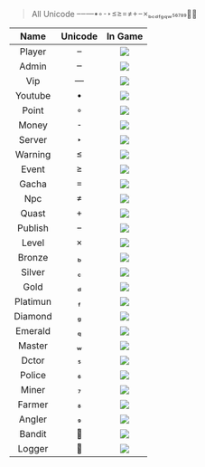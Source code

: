 > All Unicode 

| Name | Unicode | In Game |
|:-----------:|:------------:|:------------:|
| Player |  | ![](https://github.com/MrMaxing/Work-Performance/blob/main/Rank%20Chat%20Unicode/.Picture/Unicode_03.gif) |
| Admin |  | ![](https://github.com/MrMaxing/Work-Performance/blob/main/Rank%20Chat%20Unicode/.Picture/Unicode_04.gif) |
| Vip |  | ![](https://github.com/MrMaxing/Work-Performance/blob/main/Rank%20Chat%20Unicode/.Picture/Unicode_05.gif) |
| Youtube |  | ![](https://github.com/MrMaxing/Work-Performance/blob/main/Rank%20Chat%20Unicode/.Picture/Unicode_06.gif) |
| Point |  | ![](https://github.com/MrMaxing/Work-Performance/blob/main/Rank%20Chat%20Unicode/.Picture/Unicode_07.gif) |
| Money |  | ![](https://github.com/MrMaxing/Work-Performance/blob/main/Rank%20Chat%20Unicode/.Picture/Unicode_08.gif) |
| Server |  | ![](https://github.com/MrMaxing/Work-Performance/blob/main/Rank%20Chat%20Unicode/.Picture/Unicode_09.gif) |
| Warning |  | ![](https://github.com/MrMaxing/Work-Performance/blob/main/Rank%20Chat%20Unicode/.Picture/Unicode_10.gif) |
| Event |  | ![](https://github.com/MrMaxing/Work-Performance/blob/main/Rank%20Chat%20Unicode/.Picture/Unicode_11.gif) |
| Gacha |  | ![](https://github.com/MrMaxing/Work-Performance/blob/main/Rank%20Chat%20Unicode/.Picture/Unicode_12.gif) |
| Npc |  | ![](https://github.com/MrMaxing/Work-Performance/blob/main/Rank%20Chat%20Unicode/.Picture/Unicode_13.gif) |
| Quast |  | ![](https://github.com/MrMaxing/Work-Performance/blob/main/Rank%20Chat%20Unicode/.Picture/Unicode_14.gif) |
| Publish |  | ![](https://github.com/MrMaxing/Work-Performance/blob/main/Rank%20Chat%20Unicode/.Picture/Unicode_15.gif) |
| Level |  | ![](https://github.com/MrMaxing/Work-Performance/blob/main/Rank%20Chat%20Unicode/.Picture/Unicode_16.gif) |
| Bronze |  | ![](https://github.com/MrMaxing/Work-Performance/blob/main/Rank%20Chat%20Unicode/.Picture/Unicode_17.gif) |
| Silver |  | ![](https://github.com/MrMaxing/Work-Performance/blob/main/Rank%20Chat%20Unicode/.Picture/Unicode_18.gif) |
| Gold |  | ![](https://github.com/MrMaxing/Work-Performance/blob/main/Rank%20Chat%20Unicode/.Picture/Unicode_19.gif) |
| Platimun |  | ![](https://github.com/MrMaxing/Work-Performance/blob/main/Rank%20Chat%20Unicode/.Picture/Unicode_20.gif) |
| Diamond |  | ![](https://github.com/MrMaxing/Work-Performance/blob/main/Rank%20Chat%20Unicode/.Picture/Unicode_21.gif) |
| Emerald |  | ![](https://github.com/MrMaxing/Work-Performance/blob/main/Rank%20Chat%20Unicode/.Picture/Unicode_22.gif) |
| Master |  | ![](https://github.com/MrMaxing/Work-Performance/blob/main/Rank%20Chat%20Unicode/.Picture/Unicode_23.gif) |
| Dctor |  | ![](https://github.com/MrMaxing/Work-Performance/blob/main/Rank%20Chat%20Unicode/.Picture/Unicode_24.gif) |
| Police |  | ![](https://github.com/MrMaxing/Work-Performance/blob/main/Rank%20Chat%20Unicode/.Picture/Unicode_25.gif) |
| Miner |  | ![](https://github.com/MrMaxing/Work-Performance/blob/main/Rank%20Chat%20Unicode/.Picture/Unicode_26.gif) |
| Farmer |  | ![](https://github.com/MrMaxing/Work-Performance/blob/main/Rank%20Chat%20Unicode/.Picture/Unicode_27.gif) |
| Angler |  | ![](https://github.com/MrMaxing/Work-Performance/blob/main/Rank%20Chat%20Unicode/.Picture/Unicode_28.gif) |
| Bandit |  | ![](https://github.com/MrMaxing/Work-Performance/blob/main/Rank%20Chat%20Unicode/.Picture/Unicode_29.gif) |
| Logger |  | ![](https://github.com/MrMaxing/Work-Performance/blob/main/Rank%20Chat%20Unicode/.Picture/Unicode_30.gif) |
